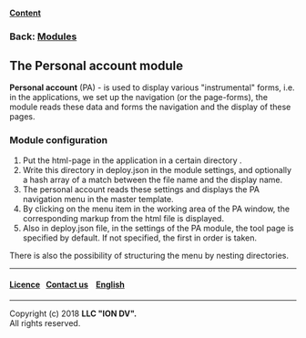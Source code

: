 #### [Content](/docs/en/index.md)

### Back: [Modules](modules.md)

## The Personal account module

**Personal account** (PA) - is used to display various "instrumental" forms, i.e. in the applications, we set up the navigation (or the page-forms), the module reads these data and forms the navigation and the display of these pages.

### Module configuration

1. Put the html-page in the application in a certain directory .
2. Write this directory in deploy.json in the module settings, and optionally a hash array of a match between the file name and the display name. 
3. The personal account reads these settings and displays the PA navigation menu in the master template. 
4. By clicking on the menu item in the working area of the PA window, the corresponding markup from the html file is displayed.
5. Also in deploy.json file, in the settings of the PA module, the tool page is specified by default. If not specified, the first in order is taken.

There is also the possibility of structuring the menu by nesting directories.

--------------------------------------------------------------------------  


 #### [Licence](/LICENSE)&ensp;  [Contact us](https://iondv.com/portal/contacts) &ensp;  [English](account.md) &ensp;
<div><img src="https://mc.iondv.com/watch/local/docs/framework" style="position:absolute; left:-9999px;" height=1 width=1 alt="iondv metrics"></div>       



--------------------------------------------------------------------------  

Copyright (c) 2018 **LLC "ION DV".**  
All rights reserved.